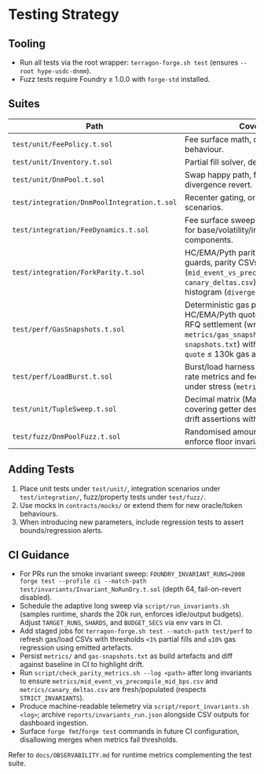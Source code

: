 # Testing Strategy

## Tooling
- Run all tests via the root wrapper: `terragon-forge.sh test` (ensures `--root hype-usdc-dnmm`).
- Fuzz tests require Foundry ≥ 1.0.0 with `forge-std` installed.

## Suites
| Path | Coverage |
|------|----------|
| `test/unit/FeePolicy.t.sol` | Fee surface math, caps, decay behaviour. |
| `test/unit/Inventory.t.sol` | Partial fill solver, deviation calculations. |
| `test/unit/DnmPool.t.sol` | Swap happy path, fallback usage, divergence revert. |
| `test/integration/DnmPoolIntegration.t.sol` | Recenter gating, oracle fallback scenarios. |
| `test/integration/FeeDynamics.t.sol` | Fee surface sweeps with CSV emission for base/volatility/inventory components. |
| `test/integration/ForkParity.t.sol` | HC/EMA/Pyth parity, divergence/stale guards, parity CSVs (`mid_event_vs_precompile_mid_bps.csv`, `canary_deltas.csv`) and divergence histogram (`divergence_histogram.csv`). |
| `test/perf/GasSnapshots.t.sol` | Deterministic gas profiling for HC/EMA/Pyth quotes, swap legs, and RFQ settlement (writes `metrics/gas_snapshots.csv`, `gas-snapshots.txt`) with guards enforcing `quote` ≤ 130k gas and `swap` ≤ 225k gas. |
| `test/perf/LoadBurst.t.sol` | Burst/load harness producing failure-rate metrics and fee decay series under stress (`metrics/load_*`). |
| `test/unit/TupleSweep.t.sol` | Decimal matrix (Matrix G) sweeps covering getter destructuring and floor drift assertions with CSV outputs. |
| `test/fuzz/DnmPoolFuzz.t.sol` | Randomised amount/reserve checks to enforce floor invariants. |

## Adding Tests
1. Place unit tests under `test/unit/`, integration scenarios under `test/integration/`, fuzz/property tests under `test/fuzz/`.
2. Use mocks in `contracts/mocks/` or extend them for new oracle/token behaviours.
3. When introducing new parameters, include regression tests to assert bounds/regression alerts.

## CI Guidance
- For PRs run the smoke invariant sweep: `FOUNDRY_INVARIANT_RUNS=2000 forge test --profile ci --match-path test/invariants/Invariant_NoRunDry.t.sol` (depth 64, fail-on-revert disabled).
- Schedule the adaptive long sweep via `script/run_invariants.sh` (samples runtime, shards the 20k run, enforces idle/output budgets). Adjust `TARGET_RUNS`, `SHARDS`, and `BUDGET_SECS` via env vars in CI.
- Add staged jobs for `terragon-forge.sh test --match-path test/perf` to refresh gas/load CSVs with thresholds `<1%` partial fills and `≤10%` gas regression using emitted artefacts.
- Persist `metrics/` and `gas-snapshots.txt` as build artefacts and diff against baseline in CI to highlight drift.
- Run `script/check_parity_metrics.sh --log <path>` after long invariants to ensure `metrics/mid_event_vs_precompile_mid_bps.csv` and `metrics/canary_deltas.csv` are fresh/populated (respects `STRICT_INVARIANTS`).
- Produce machine-readable telemetry via `script/report_invariants.sh <log>`; archive `reports/invariants_run.json` alongside CSV outputs for dashboard ingestion.
- Surface `forge fmt`/`forge test` commands in future CI configuration, disallowing merges when metrics fail thresholds.

Refer to `docs/OBSERVABILITY.md` for runtime metrics complementing the test suite.
